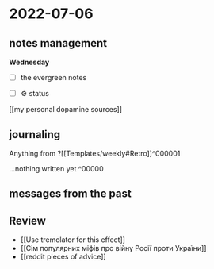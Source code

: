 # 2022-07-06
## notes management

**Wednesday**
- [ ] the evergreen notes 
- [ ] ⚙️ status


[[my personal dopamine sources]]


## journaling 

Anything from ?[[Templates/weekly#Retro]]^000001


...nothing written yet
^00000


## messages from the past

## Review
- [[Use tremolator for this effect]]
- [[Сім популярних міфів про війну Росії проти України]]
- [[reddit pieces of advice]]